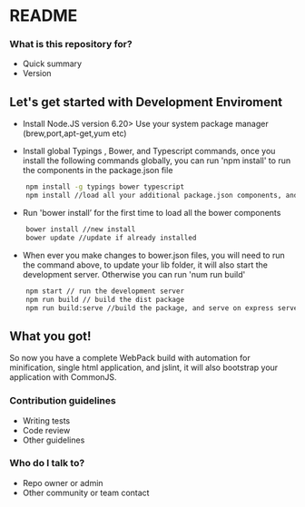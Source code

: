 # README #

### What is this repository for? ###

* Quick summary
* Version


## Let's get started with Development Enviroment
- Install Node.JS version 6.20>
Use your system package manager (brew,port,apt-get,yum etc)

- Install global Typings , Bower, and Typescript commands, once you install the following commands globally, you can run 'npm install' to run the components in the package.json file

```bash
	npm install -g typings bower typescript
	npm install //load all your additional package.json components, and typings
```

- Run 'bower install’ for the first time to load all the bower components
```bash
	bower install //new install
    bower update //update if already installed
```

- When ever you make changes to bower.json files, you will need to run the command above, to update your lib folder, it will also start the development server. Otherwise you can run 'num run build'

```bash
    npm start // run the development server
	npm run build // build the dist package
    npm run build:serve //build the package, and serve on express server localhost:9000/
```


## What you got!
So now you have a complete WebPack build with automation for minification, single html application, and jslint, it will also bootstrap your application with CommonJS.



### Contribution guidelines ###

* Writing tests
* Code review
* Other guidelines

### Who do I talk to? ###

* Repo owner or admin
* Other community or team contact
